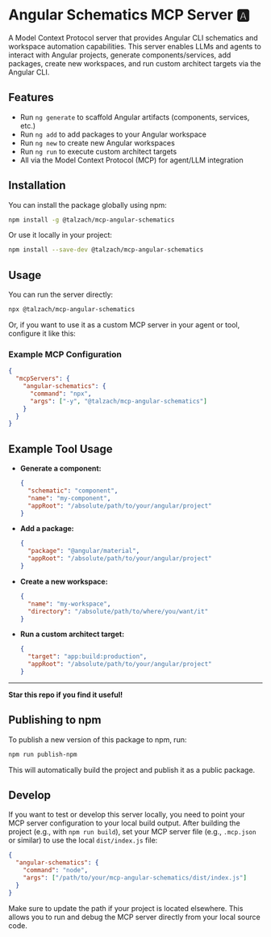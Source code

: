 # Angular Schematics MCP Server 🅰️

A Model Context Protocol server that provides Angular CLI schematics and workspace automation capabilities. This server enables LLMs and agents to interact with Angular projects, generate components/services, add packages, create new workspaces, and run custom architect targets via the Angular CLI.

## Features

- Run `ng generate` to scaffold Angular artifacts (components, services, etc.)
- Run `ng add` to add packages to your Angular workspace
- Run `ng new` to create new Angular workspaces
- Run `ng run` to execute custom architect targets
- All via the Model Context Protocol (MCP) for agent/LLM integration

## Installation

You can install the package globally using npm:

```bash
npm install -g @talzach/mcp-angular-schematics
```

Or use it locally in your project:

```bash
npm install --save-dev @talzach/mcp-angular-schematics
```

## Usage

You can run the server directly:

```bash
npx @talzach/mcp-angular-schematics
```

Or, if you want to use it as a custom MCP server in your agent or tool, configure it like this:

### Example MCP Configuration

```json
{
  "mcpServers": {
    "angular-schematics": {
      "command": "npx",
      "args": ["-y", "@talzach/mcp-angular-schematics"]
    }
  }
}
```

## Example Tool Usage

- **Generate a component:**
  ```json
  {
    "schematic": "component",
    "name": "my-component",
    "appRoot": "/absolute/path/to/your/angular/project"
  }
  ```
- **Add a package:**
  ```json
  {
    "package": "@angular/material",
    "appRoot": "/absolute/path/to/your/angular/project"
  }
  ```
- **Create a new workspace:**
  ```json
  {
    "name": "my-workspace",
    "directory": "/absolute/path/to/where/you/want/it"
  }
  ```
- **Run a custom architect target:**
  ```json
  {
    "target": "app:build:production",
    "appRoot": "/absolute/path/to/your/angular/project"
  }
  ```

---

**Star this repo if you find it useful!**

## Publishing to npm

To publish a new version of this package to npm, run:

```bash
npm run publish-npm
```

This will automatically build the project and publish it as a public package.

## Develop

If you want to test or develop this server locally, you need to point your MCP server configuration to your local build output. After building the project (e.g., with `npm run build`), set your MCP server file (e.g., `.mcp.json` or similar) to use the local `dist/index.js` file:

```json
{
  "angular-schematics": {
    "command": "node",
    "args": ["/path/to/your/mcp-angular-schematics/dist/index.js"]
  }
}
```

Make sure to update the path if your project is located elsewhere. This allows you to run and debug the MCP server directly from your local source code.
